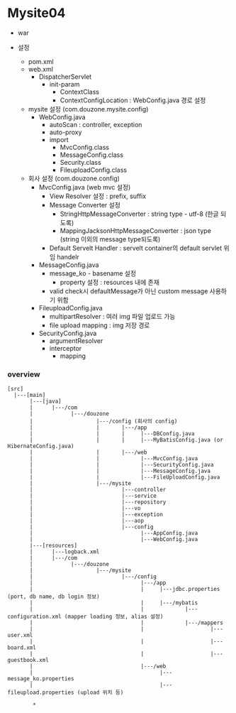 # Mysite04

* war

* 설정
	* pom.xml
	* web.xml
		* DispatcherServlet
			* init-param
				* ContextClass
				* ContextConfigLocation : WebConfig.java 경로 설정
	* mysite 설정 (com.douzone.mysite.config)
		* WebConfig.java
			* autoScan : controller, exception
			* auto-proxy
			* import 
				* MvcConfig.class
				* MessageConfig.class
				* Security.class
				* FileuploadConfig.class
	* 회사 설정 (com.douzone.config)
		* MvcConfig.java (web mvc 설정)
			* View Resolver 설정 : prefix, suffix
			* Message Converter 설정
				* StringHttpMessageConverter : string type - utf-8 (한글 되도록)
				* MappingJacksonHttpMessageConverter : json type (string 이외의 message type되도록)
			* Default Servelt Handler : servelt container의 default servlet 위임 handelr
		* MessageConfig.java
			* message_ko - basename 설정
				* property 설정 : resources 내에 존재
			* valid check시 defaultMessage가 아닌 custom message 사용하기 위함
		* FileuploadConfig.java
			* multipartResolver : 여러 img 파일 업로드 가능
			* file upload mapping : img 저장 경로 
		* SecurityConfig.java
			* argumentResolver
			* interceptor
				* mapping

### overview

```
[src]
  |---[main]
       |---[java]
       |      |---/com
       |            |---/douzone
       |                    |---/config (회사의 config)
       |                    |       |---/app
       |                    |       |     |---DBConfig.java
       |                    |       |     |---MyBatisConfig.java (or HibernateConfig.java)
       |                    |       |---/web
       |                    |             |---MvcConfig.java
       |                    |             |---SecurityConfig.java
       |                    |             |---MessageConfig.java
       |                    |             |---FileUploadConfig.java
       |                    |---/mysite
       |                            |---controller
       |                            |---service
       |                            |---repository
       |                            |---vo
       |                            |---exception
       |                            |---aop
       |                            |---config
       |                                  |---AppConfig.java
       |                                  |---WebConfig.java
       |---[resources]
       |      |---logback.xml
       |      |---/com
       |            |---/douzone
       |                    |---/mysite
       |                            |---/config
       |                                  |---/app
       |                                  |     |---jdbc.properties (port, db name, db login 정보)
       |                                  |     |---/mybatis
       |                                  |             |---configuration.xml (mapper loading 정보, alias 설정)
       |                                  |             |---/mappers
       |                                  |                     |---user.xml
       |                                  |                     |---board.xml
       |                                  |                     |---guestbook.xml
       |                                  |---/web
       |                                        |---message_ko.properties
       |                                        |---fileupload.properties (upload 위치 등)
```
			* 